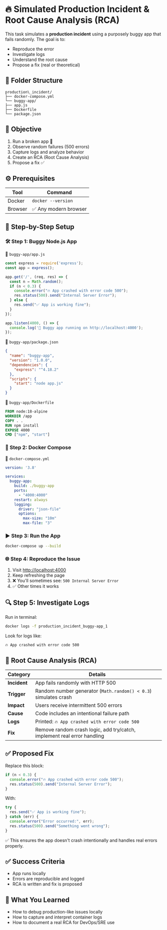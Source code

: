 # 🔥 Simulated Production Incident & Root Cause Analysis (RCA)

This task simulates a **production incident** using a purposely buggy app that fails randomly. The goal is to:

- Reproduce the error
- Investigate logs
- Understand the root cause
- Propose a fix (real or theoretical)

## 📁 Folder Structure
```
production\_incident/
├── docker-compose.yml
└── buggy-app/
├── app.js
├── Dockerfile
└── package.json

````

## 🎯 Objective

1. Run a broken app 🧨
2. Observe random failures (500 errors)
3. Capture logs and analyze behavior
4. Create an RCA (Root Cause Analysis)
5. Propose a fix ✅

## ⚙️ Prerequisites

| Tool     | Command              |
|----------|----------------------|
| Docker   | `docker --version`   |
| Browser  | ✅ Any modern browser |

## 🧰 Step-by-Step Setup

### 🛠 Step 1: Buggy Node.js App

📁 `buggy-app/app.js`

```js
const express = require('express');
const app = express();

app.get('/', (req, res) => {
  const n = Math.random();
  if (n < 0.3) {
    console.error("🔥 App crashed with error code 500");
    res.status(500).send("Internal Server Error");
  } else {
    res.send("✅ App is working fine");
  }
});

app.listen(4000, () => {
  console.log('🚀 Buggy app running on http://localhost:4000');
});
````

📁 `buggy-app/package.json`

```json
{
  "name": "buggy-app",
  "version": "1.0.0",
  "dependencies": {
    "express": "^4.18.2"
  },
  "scripts": {
    "start": "node app.js"
  }
}
```

📁 `buggy-app/Dockerfile`

```dockerfile
FROM node:18-alpine
WORKDIR /app
COPY . .
RUN npm install
EXPOSE 4000
CMD ["npm", "start"]
```

### 🐳 Step 2: Docker Compose

📁 `docker-compose.yml`

```yaml
version: '3.8'

services:
  buggy-app:
    build: ./buggy-app
    ports:
      - "4000:4000"
    restart: always
    logging:
      driver: "json-file"
      options:
        max-size: "10m"
        max-file: "3"
```

### ▶️ Step 3: Run the App

```bash
docker-compose up --build
```

### 🌐 Step 4: Reproduce the Issue

1. Visit [http://localhost:4000](http://localhost:4000)
2. Keep refreshing the page
3. ❌ You'll sometimes see: `500 Internal Server Error`
4. ✅ Other times it works


## 🔍 Step 5: Investigate Logs

Run in terminal:

```bash
docker logs -f production_incident_buggy-app_1
```

Look for logs like:

```
🔥 App crashed with error code 500
```


## 🩻 Root Cause Analysis (RCA)

| Category     | Details                                                                 |
| ------------ | ----------------------------------------------------------------------- |
| **Incident** | App fails randomly with HTTP 500                                        |
| **Trigger**  | Random number generator (`Math.random() < 0.3`) simulates crash         |
| **Impact**   | Users receive intermittent 500 errors                                   |
| **Cause**    | Code includes an intentional failure path                               |
| **Logs**     | Printed: `🔥 App crashed with error code 500`                           |
| **Fix**      | Remove random crash logic, add try/catch, implement real error handling |


## ✅ Proposed Fix

Replace this block:

```js
if (n < 0.3) {
  console.error("🔥 App crashed with error code 500");
  res.status(500).send("Internal Server Error");
}
```

With:

```js
try {
  res.send("✅ App is working fine");
} catch (err) {
  console.error("Error occurred:", err);
  res.status(500).send("Something went wrong");
}
```

✅ This ensures the app doesn't crash intentionally and handles real errors properly.


## ✅ Success Criteria

* App runs locally
* Errors are reproducible and logged
* RCA is written and fix is proposed

## 🧠 What You Learned

* How to debug production-like issues locally
* How to capture and interpret container logs
* How to document a real RCA for DevOps/SRE use

